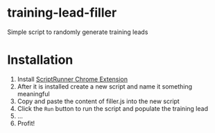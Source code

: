 
# training-lead-filler
Simple script to randomly generate training leads

# Installation

 1. Install [ScriptRunner Chrome
    Extension](https://chrome.google.com/webstore/detail/scriptrunner/nilfinipmkbgemlbmohlildijohlniho)
 2. After it is installed create a new script and name it something meaningful
 3. Copy and paste the content of filler.js into the new script
 4. Click the `Run` button to run the script and populate the training lead
 5. ...
 6. Profit!
